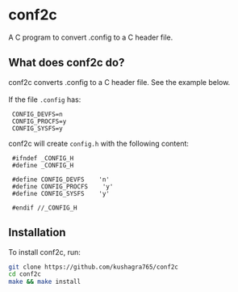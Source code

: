 # conf2c
A C program to convert .config to a C header file.

## What does conf2c do?
conf2c converts .config to a C header file. See the example below.<br/><br/>
If the file `.config` has:<br/>
```
 CONFIG_DEVFS=n
 CONFIG_PROCFS=y
 CONFIG_SYSFS=y
```
conf2c will create `config.h` with the following content:</br>
```
 #ifndef _CONFIG_H
 #define _CONFIG_H
 
 #define CONFIG_DEVFS    'n'
 #define CONFIG_PROCFS    'y'
 #define CONFIG_SYSFS    'y'
 
 #endif //_CONFIG_H
```


## Installation
To install conf2c, run:
```bash
git clone https://github.com/kushagra765/conf2c
cd conf2c
make && make install
```
